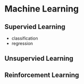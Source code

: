 # Machine Learning

## Supervied Learning

* classification
* regression

## Unsupervied Learning

## Reinforcement Learning
